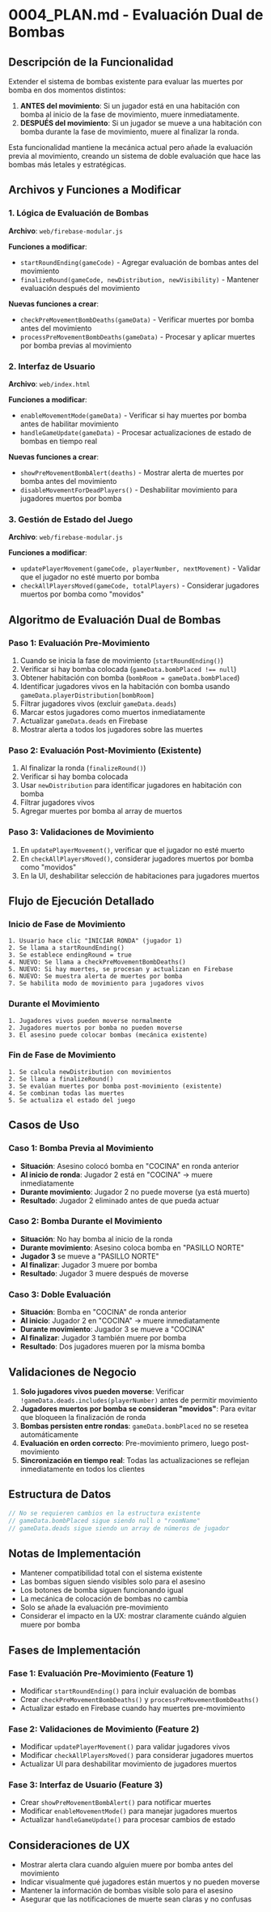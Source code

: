 # 0004_PLAN.md - Evaluación Dual de Bombas

## Descripción de la Funcionalidad

Extender el sistema de bombas existente para evaluar las muertes por bomba en dos momentos distintos:
1. **ANTES del movimiento**: Si un jugador está en una habitación con bomba al inicio de la fase de movimiento, muere inmediatamente.
2. **DESPUÉS del movimiento**: Si un jugador se mueve a una habitación con bomba durante la fase de movimiento, muere al finalizar la ronda.

Esta funcionalidad mantiene la mecánica actual pero añade la evaluación previa al movimiento, creando un sistema de doble evaluación que hace las bombas más letales y estratégicas.

## Archivos y Funciones a Modificar

### 1. Lógica de Evaluación de Bombas

**Archivo**: `web/firebase-modular.js`

**Funciones a modificar**:
- `startRoundEnding(gameCode)` - Agregar evaluación de bombas antes del movimiento
- `finalizeRound(gameCode, newDistribution, newVisibility)` - Mantener evaluación después del movimiento

**Nuevas funciones a crear**:
- `checkPreMovementBombDeaths(gameData)` - Verificar muertes por bomba antes del movimiento
- `processPreMovementBombDeaths(gameData)` - Procesar y aplicar muertes por bomba previas al movimiento

### 2. Interfaz de Usuario

**Archivo**: `web/index.html`

**Funciones a modificar**:
- `enableMovementMode(gameData)` - Verificar si hay muertes por bomba antes de habilitar movimiento
- `handleGameUpdate(gameData)` - Procesar actualizaciones de estado de bombas en tiempo real

**Nuevas funciones a crear**:
- `showPreMovementBombAlert(deaths)` - Mostrar alerta de muertes por bomba antes del movimiento
- `disableMovementForDeadPlayers()` - Deshabilitar movimiento para jugadores muertos por bomba

### 3. Gestión de Estado del Juego

**Archivo**: `web/firebase-modular.js`

**Funciones a modificar**:
- `updatePlayerMovement(gameCode, playerNumber, nextMovement)` - Validar que el jugador no esté muerto por bomba
- `checkAllPlayersMoved(gameCode, totalPlayers)` - Considerar jugadores muertos por bomba como "movidos"

## Algoritmo de Evaluación Dual de Bombas

### Paso 1: Evaluación Pre-Movimiento
1. Cuando se inicia la fase de movimiento (`startRoundEnding()`)
2. Verificar si hay bomba colocada (`gameData.bombPlaced !== null`)
3. Obtener habitación con bomba (`bombRoom = gameData.bombPlaced`)
4. Identificar jugadores vivos en la habitación con bomba usando `gameData.playerDistribution[bombRoom]`
5. Filtrar jugadores vivos (excluir `gameData.deads`)
6. Marcar estos jugadores como muertos inmediatamente
7. Actualizar `gameData.deads` en Firebase
8. Mostrar alerta a todos los jugadores sobre las muertes

### Paso 2: Evaluación Post-Movimiento (Existente)
1. Al finalizar la ronda (`finalizeRound()`)
2. Verificar si hay bomba colocada
3. Usar `newDistribution` para identificar jugadores en habitación con bomba
4. Filtrar jugadores vivos
5. Agregar muertes por bomba al array de muertos

### Paso 3: Validaciones de Movimiento
1. En `updatePlayerMovement()`, verificar que el jugador no esté muerto
2. En `checkAllPlayersMoved()`, considerar jugadores muertos por bomba como "movidos"
3. En la UI, deshabilitar selección de habitaciones para jugadores muertos

## Flujo de Ejecución Detallado

### Inicio de Fase de Movimiento
```
1. Usuario hace clic "INICIAR RONDA" (jugador 1)
2. Se llama a startRoundEnding()
3. Se establece endingRound = true
4. NUEVO: Se llama a checkPreMovementBombDeaths()
5. NUEVO: Si hay muertes, se procesan y actualizan en Firebase
6. NUEVO: Se muestra alerta de muertes por bomba
7. Se habilita modo de movimiento para jugadores vivos
```

### Durante el Movimiento
```
1. Jugadores vivos pueden moverse normalmente
2. Jugadores muertos por bomba no pueden moverse
3. El asesino puede colocar bombas (mecánica existente)
```

### Fin de Fase de Movimiento
```
1. Se calcula newDistribution con movimientos
2. Se llama a finalizeRound()
3. Se evalúan muertes por bomba post-movimiento (existente)
4. Se combinan todas las muertes
5. Se actualiza el estado del juego
```

## Casos de Uso

### Caso 1: Bomba Previa al Movimiento
- **Situación**: Asesino colocó bomba en "COCINA" en ronda anterior
- **Al inicio de ronda**: Jugador 2 está en "COCINA" → muere inmediatamente
- **Durante movimiento**: Jugador 2 no puede moverse (ya está muerto)
- **Resultado**: Jugador 2 eliminado antes de que pueda actuar

### Caso 2: Bomba Durante el Movimiento
- **Situación**: No hay bomba al inicio de la ronda
- **Durante movimiento**: Asesino coloca bomba en "PASILLO NORTE"
- **Jugador 3** se mueve a "PASILLO NORTE"
- **Al finalizar**: Jugador 3 muere por bomba
- **Resultado**: Jugador 3 muere después de moverse

### Caso 3: Doble Evaluación
- **Situación**: Bomba en "COCINA" de ronda anterior
- **Al inicio**: Jugador 2 en "COCINA" → muere inmediatamente
- **Durante movimiento**: Jugador 3 se mueve a "COCINA"
- **Al finalizar**: Jugador 3 también muere por bomba
- **Resultado**: Dos jugadores mueren por la misma bomba

## Validaciones de Negocio

1. **Solo jugadores vivos pueden moverse**: Verificar `!gameData.deads.includes(playerNumber)` antes de permitir movimiento
2. **Jugadores muertos por bomba se consideran "movidos"**: Para evitar que bloqueen la finalización de ronda
3. **Bombas persisten entre rondas**: `gameData.bombPlaced` no se resetea automáticamente
4. **Evaluación en orden correcto**: Pre-movimiento primero, luego post-movimiento
5. **Sincronización en tiempo real**: Todas las actualizaciones se reflejan inmediatamente en todos los clientes

## Estructura de Datos

```javascript
// No se requieren cambios en la estructura existente
// gameData.bombPlaced sigue siendo null o "roomName"
// gameData.deads sigue siendo un array de números de jugador
```

## Notas de Implementación

- Mantener compatibilidad total con el sistema existente
- Las bombas siguen siendo visibles solo para el asesino
- Los botones de bomba siguen funcionando igual
- La mecánica de colocación de bombas no cambia
- Solo se añade la evaluación pre-movimiento
- Considerar el impacto en la UX: mostrar claramente cuándo alguien muere por bomba

## Fases de Implementación

### Fase 1: Evaluación Pre-Movimiento (Feature 1)
- Modificar `startRoundEnding()` para incluir evaluación de bombas
- Crear `checkPreMovementBombDeaths()` y `processPreMovementBombDeaths()`
- Actualizar estado en Firebase cuando hay muertes pre-movimiento

### Fase 2: Validaciones de Movimiento (Feature 2)
- Modificar `updatePlayerMovement()` para validar jugadores vivos
- Modificar `checkAllPlayersMoved()` para considerar jugadores muertos
- Actualizar UI para deshabilitar movimiento de jugadores muertos

### Fase 3: Interfaz de Usuario (Feature 3)
- Crear `showPreMovementBombAlert()` para notificar muertes
- Modificar `enableMovementMode()` para manejar jugadores muertos
- Actualizar `handleGameUpdate()` para procesar cambios de estado

## Consideraciones de UX

- Mostrar alerta clara cuando alguien muere por bomba antes del movimiento
- Indicar visualmente qué jugadores están muertos y no pueden moverse
- Mantener la información de bombas visible solo para el asesino
- Asegurar que las notificaciones de muerte sean claras y no confusas
